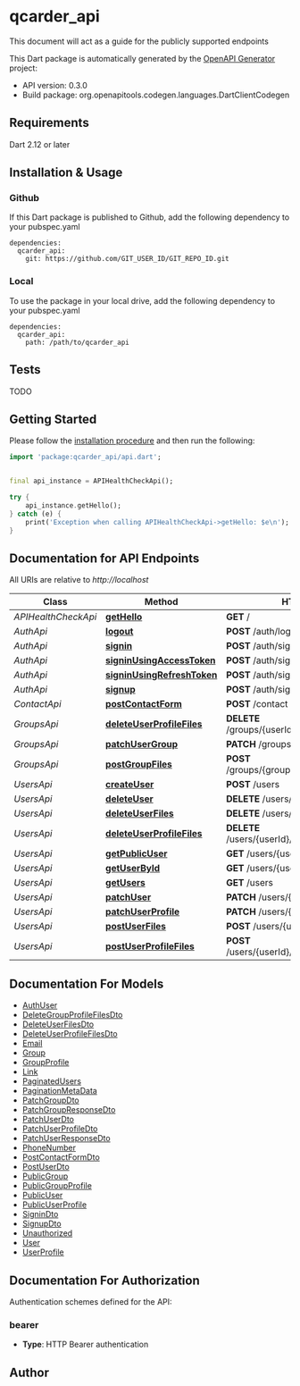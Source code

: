 # qcarder_api
This document will act as a guide for the publicly supported endpoints

This Dart package is automatically generated by the [OpenAPI Generator](https://openapi-generator.tech) project:

- API version: 0.3.0
- Build package: org.openapitools.codegen.languages.DartClientCodegen

## Requirements

Dart 2.12 or later

## Installation & Usage

### Github
If this Dart package is published to Github, add the following dependency to your pubspec.yaml
```
dependencies:
  qcarder_api:
    git: https://github.com/GIT_USER_ID/GIT_REPO_ID.git
```

### Local
To use the package in your local drive, add the following dependency to your pubspec.yaml
```
dependencies:
  qcarder_api:
    path: /path/to/qcarder_api
```

## Tests

TODO

## Getting Started

Please follow the [installation procedure](#installation--usage) and then run the following:

```dart
import 'package:qcarder_api/api.dart';


final api_instance = APIHealthCheckApi();

try {
    api_instance.getHello();
} catch (e) {
    print('Exception when calling APIHealthCheckApi->getHello: $e\n');
}

```

## Documentation for API Endpoints

All URIs are relative to *http://localhost*

Class | Method | HTTP request | Description
------------ | ------------- | ------------- | -------------
*APIHealthCheckApi* | [**getHello**](doc//APIHealthCheckApi.md#gethello) | **GET** / | 
*AuthApi* | [**logout**](doc//AuthApi.md#logout) | **POST** /auth/logout | 
*AuthApi* | [**signin**](doc//AuthApi.md#signin) | **POST** /auth/signin | 
*AuthApi* | [**signinUsingAccessToken**](doc//AuthApi.md#signinusingaccesstoken) | **POST** /auth/signin/access-token | 
*AuthApi* | [**signinUsingRefreshToken**](doc//AuthApi.md#signinusingrefreshtoken) | **POST** /auth/signin/refresh-token | 
*AuthApi* | [**signup**](doc//AuthApi.md#signup) | **POST** /auth/signup | 
*ContactApi* | [**postContactForm**](doc//ContactApi.md#postcontactform) | **POST** /contact | 
*GroupsApi* | [**deleteUserProfileFiles**](doc//GroupsApi.md#deleteuserprofilefiles) | **DELETE** /groups/{userId}/profile/{profileId}/files | 
*GroupsApi* | [**patchUserGroup**](doc//GroupsApi.md#patchusergroup) | **PATCH** /groups/{groupId} | 
*GroupsApi* | [**postGroupFiles**](doc//GroupsApi.md#postgroupfiles) | **POST** /groups/{groupId}/profile/{profileId}/files | 
*UsersApi* | [**createUser**](doc//UsersApi.md#createuser) | **POST** /users | 
*UsersApi* | [**deleteUser**](doc//UsersApi.md#deleteuser) | **DELETE** /users/{userId} | 
*UsersApi* | [**deleteUserFiles**](doc//UsersApi.md#deleteuserfiles) | **DELETE** /users/{userId}/files | 
*UsersApi* | [**deleteUserProfileFiles**](doc//UsersApi.md#deleteuserprofilefiles) | **DELETE** /users/{userId}/profile/{profileId}/files | 
*UsersApi* | [**getPublicUser**](doc//UsersApi.md#getpublicuser) | **GET** /users/{userId}/profile | 
*UsersApi* | [**getUserById**](doc//UsersApi.md#getuserbyid) | **GET** /users/{userId} | 
*UsersApi* | [**getUsers**](doc//UsersApi.md#getusers) | **GET** /users | 
*UsersApi* | [**patchUser**](doc//UsersApi.md#patchuser) | **PATCH** /users/{userId} | 
*UsersApi* | [**patchUserProfile**](doc//UsersApi.md#patchuserprofile) | **PATCH** /users/{userId}/profile/{profileId} | 
*UsersApi* | [**postUserFiles**](doc//UsersApi.md#postuserfiles) | **POST** /users/{userId}/files | 
*UsersApi* | [**postUserProfileFiles**](doc//UsersApi.md#postuserprofilefiles) | **POST** /users/{userId}/profile/{profileId}/files | 


## Documentation For Models

 - [AuthUser](doc//AuthUser.md)
 - [DeleteGroupProfileFilesDto](doc//DeleteGroupProfileFilesDto.md)
 - [DeleteUserFilesDto](doc//DeleteUserFilesDto.md)
 - [DeleteUserProfileFilesDto](doc//DeleteUserProfileFilesDto.md)
 - [Email](doc//Email.md)
 - [Group](doc//Group.md)
 - [GroupProfile](doc//GroupProfile.md)
 - [Link](doc//Link.md)
 - [PaginatedUsers](doc//PaginatedUsers.md)
 - [PaginationMetaData](doc//PaginationMetaData.md)
 - [PatchGroupDto](doc//PatchGroupDto.md)
 - [PatchGroupResponseDto](doc//PatchGroupResponseDto.md)
 - [PatchUserDto](doc//PatchUserDto.md)
 - [PatchUserProfileDto](doc//PatchUserProfileDto.md)
 - [PatchUserResponseDto](doc//PatchUserResponseDto.md)
 - [PhoneNumber](doc//PhoneNumber.md)
 - [PostContactFormDto](doc//PostContactFormDto.md)
 - [PostUserDto](doc//PostUserDto.md)
 - [PublicGroup](doc//PublicGroup.md)
 - [PublicGroupProfile](doc//PublicGroupProfile.md)
 - [PublicUser](doc//PublicUser.md)
 - [PublicUserProfile](doc//PublicUserProfile.md)
 - [SigninDto](doc//SigninDto.md)
 - [SignupDto](doc//SignupDto.md)
 - [Unauthorized](doc//Unauthorized.md)
 - [User](doc//User.md)
 - [UserProfile](doc//UserProfile.md)


## Documentation For Authorization


Authentication schemes defined for the API:
### bearer

- **Type**: HTTP Bearer authentication


## Author



